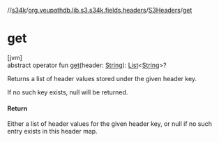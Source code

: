 //[s34k](../../../index.md)/[org.veupathdb.lib.s3.s34k.fields.headers](../index.md)/[S3Headers](index.md)/[get](get.md)

# get

[jvm]\
abstract operator fun [get](get.md)(header: [String](https://kotlinlang.org/api/latest/jvm/stdlib/kotlin/-string/index.html)): [List](https://kotlinlang.org/api/latest/jvm/stdlib/kotlin.collections/-list/index.html)&lt;[String](https://kotlinlang.org/api/latest/jvm/stdlib/kotlin/-string/index.html)&gt;?

Returns a list of header values stored under the given header key.

If no such key exists, null will be returned.

#### Return

Either a list of header values for the given header key, or null if no such entry exists in this header map.
